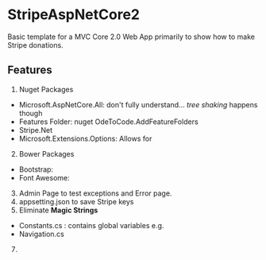 # StripeAspNetCore2
Basic template for a MVC Core 2.0 Web App primarily to show how to make Stripe donations.  

## Features
1. Nuget Packages
 - Microsoft.AspNetCore.All: don't fully understand... _tree shaking_ happens though
 - Features Folder: nuget OdeToCode.AddFeatureFolders
 - Stripe.Net
 - Microsoft.Extensions.Options: Allows for 
2. Bower Packages 
  - Bootstrap: 
  - Font Awesome: 
3. Admin Page to test exceptions and Error page.
5. appsetting.json to save Stripe keys
6. Eliminate **Magic Strings**
- Constants.cs : contains global variables e.g. 
- Navigation.cs
7.

